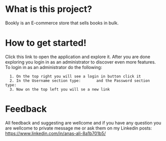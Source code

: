 #   What is this project?

Bookly is an E-commerce store that sells books in bulk.



#   How to get started!

Click this link to open the application and explore it.
After you are done exploring you login in as an administrator to discover even more features.
To login in as an administrator do the following:

      1. On the top right you will see a login in button click it
      2. In the Username section type:       and the Password section type:
      3. Now on the top left you will se a new link


#   Feedback

All feedback and suggesting are wellcome and if you have any question you are wellcome to private message me or ask them on my Linkedin posts: https://www.linkedin.com/in/anas-ali-8a1b701b5/
